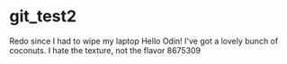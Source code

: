 # git_test2
Redo since I had to wipe my laptop
Hello Odin!
I've got a lovely bunch of coconuts.
I hate the texture, not the flavor
8675309